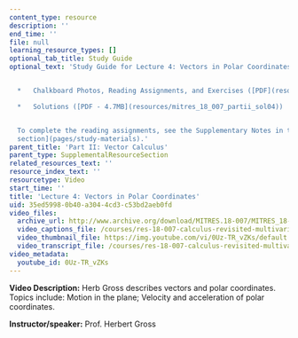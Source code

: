 ```yaml
---
content_type: resource
description: ''
end_time: ''
file: null
learning_resource_types: []
optional_tab_title: Study Guide
optional_text: 'Study Guide for Lecture 4: Vectors in Polar Coordinates


  *   Chalkboard Photos, Reading Assignments, and Exercises ([PDF](resources/mitres_18_007_partii_lec04))

  *   Solutions ([PDF - 4.7MB](resources/mitres_18_007_partii_sol04))


  To complete the reading assignments, see the Supplementary Notes in the [Study Materials
  section](pages/study-materials).'
parent_title: 'Part II: Vector Calculus'
parent_type: SupplementalResourceSection
related_resources_text: ''
resource_index_text: ''
resourcetype: Video
start_time: ''
title: 'Lecture 4: Vectors in Polar Coordinates'
uid: 35ed5998-0b40-a304-4cd3-c53bd2aeb0fd
video_files:
  archive_url: http://www.archive.org/download/MITRES.18-007/MITRES_18-007_Part2_lec4_300k.mp4
  video_captions_file: /courses/res-18-007-calculus-revisited-multivariable-calculus-fall-2011/73239a8fe651518c990aad6f7a4a273d_0Uz-TR_vZKs.vtt
  video_thumbnail_file: https://img.youtube.com/vi/0Uz-TR_vZKs/default.jpg
  video_transcript_file: /courses/res-18-007-calculus-revisited-multivariable-calculus-fall-2011/b180aeea17353ee9db2da6ad08bb4d12_0Uz-TR_vZKs.pdf
video_metadata:
  youtube_id: 0Uz-TR_vZKs
---
```


**Video Description:** Herb Gross describes vectors and polar coordinates. Topics include: Motion in the plane; Velocity and acceleration of polar coordinates.

**Instructor/speaker:** Prof. Herbert Gross
